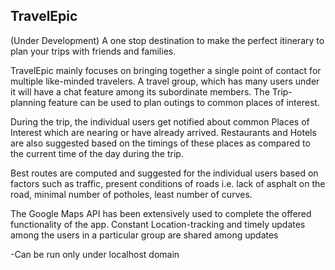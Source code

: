 ## TravelEpic

(Under Development) A one stop destination to make the perfect itinerary to plan your trips with friends and families.

TravelEpic mainly focuses on bringing together a single point of contact for multiple like-minded travelers. A travel group, which has many users under it will have a chat feature among its subordinate members. The Trip-planning feature can be used to plan outings to common places of interest.

During the trip, the individual users get notified about common Places of Interest which are nearing or have already arrived. Restaurants and Hotels are also suggested based on the timings of these places as compared to the current time of the day during the trip.

Best routes are computed and suggested for the individual users based on factors such as traffic, present conditions of roads i.e. lack of asphalt on the road, minimal number of potholes, least number of curves.

The Google Maps API has been extensively used to complete the offered functionality of the app. Constant Location-tracking and timely updates among the users in a particular group are shared among updates

-Can be run only under localhost domain

